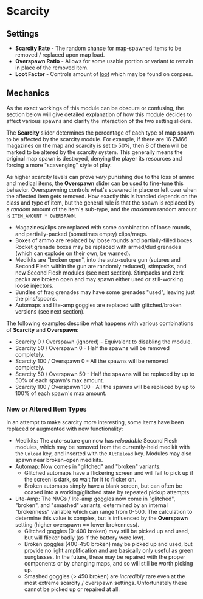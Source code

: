 # Scarcity

## Settings

* **Scarcity Rate** - The random chance for map-spawned items to be removed / replaced upon map load.
* **Overspawn Ratio** - Allows for some usable portion or variant to remain in place of the removed item.
* **Loot Factor** - Controls amount of [loot](./looting.md) which may be found on corpses.

## Mechanics

As the exact workings of this module can be obscure or confusing, the section below will give detailed explanation of how this module decides to affect various spawns and clarify the interaction of the two setting sliders.

The **Scarcity** slider determines the percentage of each type of map spawn to be affected by the scarcity module. For example, if there are 16 ZM66 magazines on the map and scarcity is set to 50%, then 8 of them will be marked to be altered by the scarcity system. This generally means the original map spawn is destroyed, denying the player its resources and forcing a more "scavenging" style of play.

As higher scarcity levels can prove *very* punishing due to the loss of ammo and medical items, the **Overspawn** slider can be used to fine-tune this behavior. Overspawning controls what's spawned in place or left over when the affected item gets removed. How exactly this is handled depends on the class and type of item, but the general rule is that the spawn is replaced by a *random* amount of the item's sub-type, and the *maximum* random amount is `ITEM_AMOUNT * OVERSPAWN`.

* Magazines/clips are replaced with some combination of loose rounds, and partially-packed (sometimes empty) clips/mags.
* Boxes of ammo are replaced by loose rounds and partially-filled boxes. Rocket grenade boxes may be replaced with armed/dud grenades (which can explode on their own, be warned).
* Medikits are "broken open", into the auto-suture gun (sutures and Second Flesh within the gun are randomly reduced), stimpacks, and new Second Flesh modules (see next section). Stimpacks and zerk packs are broken open and may spawn either used or still-working loose injectors.
* Bundles of frag grenades may have some grenades "used", leaving just the pins/spoons.
* Automaps and lite-amp goggles are replaced with glitched/broken versions (see next section).

The following examples describe what happens with various combinations of **Scarcity** and **Overspawn**:

* Scarcity 0 / Overspawn (ignored) - Equivalent to disabling the module.
* Scarcity 50 / Overspawn 0 - Half the spawns will be removed completely.
* Scarcity 100 / Overspawn 0 - All the spawns will be removed completely.
* Scarcity 50 / Overspawn 50 - Half the spawns will be replaced by up to 50% of each spawn's max amount.
* Scarcity 100 / Overspawn 100 - All the spawns will be replaced by up to 100% of each spawn's max amount.

### New or Altered Item Types

In an attempt to make scarcity more interesting, some items have been replaced or augmented with new functionality:

* Medikits: The auto-suture gun now has *reloadable* Second Flesh modules, which may be removed from the currently-held medikit with the `Unload` key, and inserted with the `AltReload` key. Modules may also spawn near broken-open medikits.
* Automap: Now comes in "glitched" and "broken" variants.
  * Glitched automaps have a flickering screen and will fail to pick up if the screen is dark, so wait for it to flicker on.
  * Broken automaps simply have a blank screen, but can often be coaxed into a working/glitched state by repeated pickup attempts
* Lite-Amp: The NVGs / lite-amp goggles now come in "glitched", "broken", and "smashed" variants, determined by an internal "brokenness" variable which can range from 0-500. The calculation to determine this value is complex, but is influenced by the **Overspawn** setting (higher overspawn == lower brokenness).
  * Glitched goggles (0-400 broken) may still be picked up and used, but will flicker badly (as if the battery were low).
  * Broken goggles (400-450 broken) may be picked up and used, but provide no light amplification and are basically only useful as green sunglasses. In the future, these may be repaired with the proper components or by changing maps, and so will still be worth picking up.
  * Smashed goggles (> 450 broken) are *incredibly* rare even at the most extreme scarcity / overspawn settings. Unfortunately these cannot be picked up or repaired at all.
